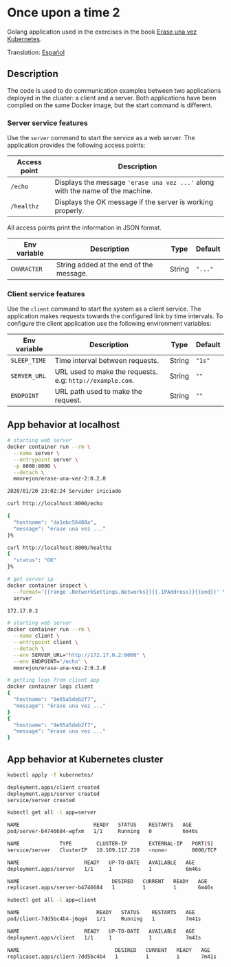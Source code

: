 # Once upon a time 2

Golang application used in the exercises in the book [Erase una vez Kubernetes](https://leanpub.com/erase-una-vez-kubernetes).

Translation: [Español](README.md)

## Description

The code is used to do communication examples between two applications deployed in the cluster: a client and a server. Both applications have been compiled on the same Docker image, but the start command is different.

### Server service features

Use the `server` command to start the service as a web server. The application provides the following access points:

|Access point|Description|
|-----|-----------|
|`/echo`|Displays the message `'erase una vez ...'` along with the name of the machine.|
|`/healthz`|Displays the OK message if the server is working properly.|

All access points print the information in JSON format.

|Env variable|Description|Type|Default|
|-----|-----------|------|---|
|`CHARACTER`| String added at the end of the message.| String | `"..."` |

### Client service features

Use the `client` command to start the system as a client service. The application makes requests towards the configured link by time intervals. To configure the client application use the following environment variables:

|Env variable|Description|Type|Default|
|-----|-----------|------|---|
|`SLEEP_TIME`| Time interval between requests.| String | `"1s"` |
|`SERVER_URL`| URL used to make the requests. e.g: `http://example.com`.| String | `""` |
|`ENDPOINT`| URL path used to make the request.| String |  `""` |

## App behavior at localhost

```bash
# starting web server
docker container run --rm \
  --name server \
  --entrypoint server \
  -p 8000:8000 \
  --detach \
  mmorejon/erase-una-vez-2:0.2.0

2020/01/20 23:02:24 Servidor iniciado
```

```bash
curl http://localhost:8000/echo

{
  "hostname": "da1ebc56480a",
  "message": "érase una vez ..."
}%
```

```bash
curl http://localhost:8000/healthz
{
  "status": "OK"
}%
```

```bash
# get server ip
docker container inspect \
  --format='{{range .NetworkSettings.Networks}}{{.IPAddress}}{{end}}' \
  server

172.17.0.2
```

```bash
# starting web server
docker container run --rm \
  --name client \
  --entrypoint client \
  --detach \
  --env SERVER_URL="http://172.17.0.2:8000" \
  --env ENDPOINT="/echo" \
  mmorejon/erase-una-vez-2:0.2.0
```

```bash
# getting logs from client app
docker container logs client
{
  "hostname": "9e65a5deb2f7",
  "message": "érase una vez ..."
}
{
  "hostname": "9e65a5deb2f7",
  "message": "érase una vez ..."
}
```

## App behavior at Kubernetes cluster

```bash
kubectl apply -f kubernetes/

deployment.apps/client created
deployment.apps/server created
service/server created
```

```bash
kubectl get all -l app=server

NAME                        READY   STATUS    RESTARTS   AGE
pod/server-b4746684-wgfxm   1/1     Running   0          6m46s

NAME             TYPE        CLUSTER-IP       EXTERNAL-IP   PORT(S)    AGE
service/server   ClusterIP   10.109.117.210   <none>        8000/TCP   6m46s

NAME                     READY   UP-TO-DATE   AVAILABLE   AGE
deployment.apps/server   1/1     1            1           6m46s

NAME                              DESIRED   CURRENT   READY   AGE
replicaset.apps/server-b4746684   1         1         1       6m46s
```

```bash
kubectl get all -l app=client

NAME                         READY   STATUS    RESTARTS   AGE
pod/client-7dd5bc4b4-j6qg4   1/1     Running   1          7m41s

NAME                     READY   UP-TO-DATE   AVAILABLE   AGE
deployment.apps/client   1/1     1            1           7m41s

NAME                               DESIRED   CURRENT   READY   AGE
replicaset.apps/client-7dd5bc4b4   1         1         1       7m41s
```
